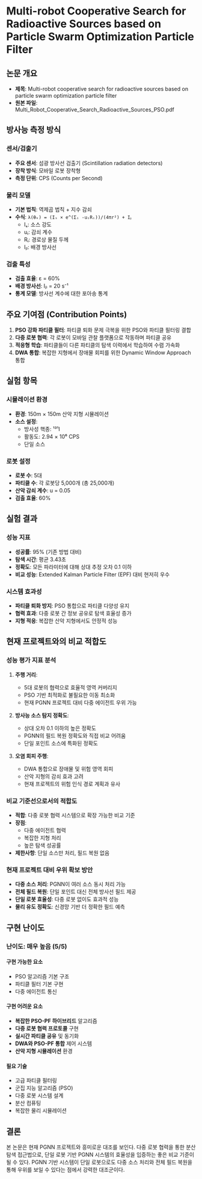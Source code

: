 # Multi-robot Cooperative Search for Radioactive Sources based on Particle Swarm Optimization Particle Filter

## 논문 개요
- **제목**: Multi-robot cooperative search for radioactive sources based on particle swarm optimization particle filter
- **원본 파일**: Multi_Robot_Cooperative_Search_Radioactive_Sources_PSO.pdf

## 방사능 측정 방식
### 센서/검출기
- **주요 센서**: 섬광 방사선 검출기 (Scintillation radiation detectors)
- **장착 방식**: 모바일 로봇 장착형
- **측정 단위**: CPS (Counts per Second)

### 물리 모델
- **기본 법칙**: 역제곱 법칙 + 지수 감쇠
- **수식**: `λ(θₖ) = (Iₛ × e^(Σᵢ -uᵢRᵢ))/(4πr²) + Iᵦ`
  - Iₛ: 소스 강도
  - uᵢ: 감쇠 계수
  - Rᵢ: 경로상 물질 두께
  - Iᵦ: 배경 방사선

### 검출 특성
- **검출 효율**: ε = 60%
- **배경 방사선**: Iᵦ = 20 s⁻¹
- **통계 모델**: 방사선 계수에 대한 포아송 통계

## 주요 기여점 (Contribution Points)
1. **PSO 강화 파티클 필터**: 파티클 퇴화 문제 극복을 위한 PSO와 파티클 필터링 결합
2. **다중 로봇 협력**: 각 로봇이 모바일 관찰 플랫폼으로 작동하며 파티클 공유
3. **적응형 학습**: 파티클들이 다른 파티클의 탐색 이력에서 학습하여 수렴 가속화
4. **DWA 통합**: 복잡한 지형에서 장애물 회피를 위한 Dynamic Window Approach 통합

## 실험 항목
### 시뮬레이션 환경
- **환경**: 150m × 150m 산악 지형 시뮬레이션
- **소스 설정**:
  - 방사성 핵종: ¹³¹I
  - 활동도: 2.94 × 10⁶ CPS
  - 단일 소스

### 로봇 설정
- **로봇 수**: 5대
- **파티클 수**: 각 로봇당 5,000개 (총 25,000개)
- **산악 감쇠 계수**: u = 0.05
- **검출 효율**: 60%

## 실험 결과
### 성능 지표
- **성공률**: 95% (기존 방법 대비)
- **탐색 시간**: 평균 3.43초
- **정확도**: 모든 파라미터에 대해 상대 추정 오차 0.1 이하
- **비교 성능**: Extended Kalman Particle Filter (EPF) 대비 현저히 우수

### 시스템 효과성
- **파티클 퇴화 방지**: PSO 통합으로 파티클 다양성 유지
- **협력 효과**: 다중 로봇 간 정보 공유로 탐색 효율성 증가
- **지형 적응**: 복잡한 산악 지형에서도 안정적 성능

## 현재 프로젝트와의 비교 적합도

### 성능 평가 지표 분석
1. **주행 거리**:
   - 5대 로봇의 협력으로 효율적 영역 커버리지
   - PSO 기반 최적화로 불필요한 이동 최소화
   - 현재 PGNN 프로젝트 대비 다중 에이전트 우위 가능

2. **방사능 소스 탐지 정확도**:
   - 상대 오차 0.1 이하의 높은 정확도
   - PGNN의 필드 복원 정확도와 직접 비교 어려움
   - 단일 포인트 소스에 특화된 정확도

3. **오염 회피 주행**:
   - DWA 통합으로 장애물 및 위험 영역 회피
   - 산악 지형의 감쇠 효과 고려
   - 현재 프로젝트의 위험 인식 경로 계획과 유사

### 비교 기준선으로서의 적합도
- **적합**: 다중 로봇 협력 시스템으로 확장 가능한 비교 기준
- **장점**:
  - 다중 에이전트 협력
  - 복잡한 지형 처리
  - 높은 탐색 성공률
- **제한사항**: 단일 소스만 처리, 필드 복원 없음

### 현재 프로젝트 대비 우위 확보 방안
- **다중 소스 처리**: PGNN이 여러 소스 동시 처리 가능
- **전체 필드 복원**: 단일 포인트 대신 전체 방사선 필드 제공
- **단일 로봇 효율성**: 다중 로봇 없이도 효과적 성능
- **물리 유도 정확도**: 신경망 기반 더 정확한 필드 예측

## 구현 난이도
### 난이도: **매우 높음 (5/5)**

#### 구현 가능한 요소
- PSO 알고리즘 기본 구조
- 파티클 필터 기본 구현
- 다중 에이전트 통신

#### 구현 어려운 요소
- **복잡한 PSO-PF 하이브리드** 알고리즘
- **다중 로봇 협력 프로토콜** 구현
- **실시간 파티클 공유** 및 동기화
- **DWA와 PSO-PF 통합** 제어 시스템
- **산악 지형 시뮬레이션** 환경

#### 필요 기술
- 고급 파티클 필터링
- 군집 지능 알고리즘 (PSO)
- 다중 로봇 시스템 설계
- 분산 컴퓨팅
- 복잡한 물리 시뮬레이션

## 결론
본 논문은 현재 PGNN 프로젝트와 흥미로운 대조를 보인다. 다중 로봇 협력을 통한 분산 탐색 접근법으로, 단일 로봇 기반 PGNN 시스템의 효율성을 입증하는 좋은 비교 기준이 될 수 있다. PGNN 기반 시스템이 단일 로봇으로도 다중 소스 처리와 전체 필드 복원을 통해 우위를 보일 수 있다는 점에서 강력한 대조군이다.